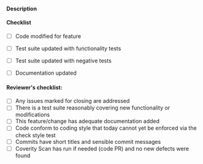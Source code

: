 #### Description

<!--  The description should give a general overview of the goal of the PR.

Individual commit message should highlight important changes that people may
want to know about year later when sorting thorough as commits are the changelog.
-->

<!-- Note: it is best to make pull requests from a branch rather than from main -->

#### Checklist

<!-- replace [ ] with [x] to select -->
<!-- (delete not applicable items) -->

- [ ] Code modified for feature
- [ ] Test suite updated with functionality tests
- [ ] Test suite updated with negative tests
- [ ] Documentation updated


#### Reviewer's checklist:

- [ ] Any issues marked for closing are addressed
- [ ] There is a test suite reasonably covering new functionality or modifications
- [ ] This feature/change has adequate documentation added
- [ ] Code conform to coding style that today cannot yet be enforced via the check style test
- [ ] Commits have short titles and sensible commit messages
- [ ] Coverity Scan has run if needed (code PR) and no new defects were found
